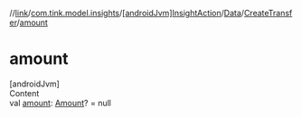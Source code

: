 //[link](../../../../index.md)/[com.tink.model.insights](../../../index.md)/[[androidJvm]InsightAction](../../index.md)/[Data](../index.md)/[CreateTransfer](index.md)/[amount](amount.md)



# amount  
[androidJvm]  
Content  
val [amount](amount.md): [Amount](../../../../com.tink.model.misc/[android-jvm]-amount/index.md)? = null  



